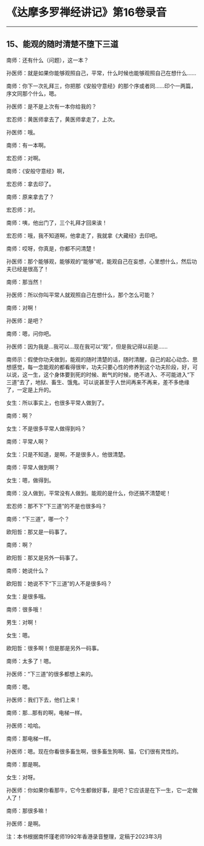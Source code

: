 # 《达摩多罗禅经讲记》第16卷录音

------

## 15、能观的随时清楚不堕下三道

南师：还有什么（问题），这一本？

孙医师：就是如果你能够观照自己，平常，什么时候也能够观照自己在想什么……

南师：你下一次礼拜三，你把那《安般守意经》的那个序或者同……印个一两篇，序文同那个什么，嗯。

孙医师：是不是上次有一本你给我的？

宏忍师：黄医师拿去了，黄医师拿走了，上次。

孙医师：哦。

南师：有一本啊。

宏忍师：对啊。

南师：《安般守意经》啊，

宏忍师：拿去印了。

南师：原来拿去了？

宏忍师：对。

南师：咦，他出门了，三个礼拜才回来诶！

宏忍师：哦，我不知道啊，他拿走了，我就拿《大藏经》去印吧。

南师：哎呀，你真是，你都不问清楚！

孙医师：那个能够观，能够观的“能够”呢，能观自己在妄想，心里想什么，然后功夫已经是很高了！

南师：那当然！

孙医师：所以你叫平常人就观照自己在想什么，那个怎么可能？

南师：对啊！

孙医师：是吧？

南师：嗯，问你吧。

孙医师：因为我是…我可以…现在我可以“观”，但是我记得以前是……

南师示：假使你功夫做到，能观的随时清楚的话，随时清醒，自己的起心动念、思想感觉，每一念能观的都看得很牢，功夫只要心性的修养到这个功夫阶段，好，可以说，这一生，这个身体要到死的时候、断气的时候，绝不进入、不可能进入“下三道”去了，地狱、畜生、饿鬼。可以说甚至于人世间再来不再来，差不多绝缘了，一定是上升的。

女生：所以事实上，也很多平常人做到了。

南师：啊？

女生：不是很多平常人做得到吗？

南师：平常人啊？

女生：只是不知道，是啊，不是很多人，他很清楚。

南师：平常人做到啊？

女生：嗯，做得到。

南师：没人做到，平常没有人做到。能观的是什么，你还搞不清楚呢！

宏忍师：那不下“下三道”的不是也很多吗？

南师：“下三道”，哪一个？

欧阳哲：那又是一码事了。

南师：啊？

欧阳哲：那又是另外一码事了。

南师：她说什么？

欧阳哲：她说不下“下三道”的人不是很多吗？

女生：是很多哦。

南师：很多哦！

男生：对啊！

女生：嗯。

欧阳哲：很多啊！但是那是另外一码事。

南师：太多了！嗯。

孙医师：“下三道”的很多都想上来的。

南师：嗯。

孙医师：我们下去，他们上来！

南师：那…那有的啊，电梯一样。

孙医师：哈哈。

南师：那电梯一样。

孙医师：嗯。现在你看很多畜生啊，很多畜生狗啊、猫，它们很有灵性的。

南师：那是啊。

女生：对呀。

孙医师：你如果你看那牛，它今生都做好事，是吧？它应该是在下一生，它一定做人了！

南师：那很多嘛！

孙医师：是啊。

注：本书根据南怀瑾老师1992年香港录音整理，定稿于2023年3月

